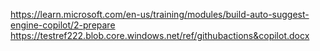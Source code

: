 https://learn.microsoft.com/en-us/training/modules/build-auto-suggest-engine-copilot/2-prepare
https://testref222.blob.core.windows.net/ref/githubactions&copilot.docx
